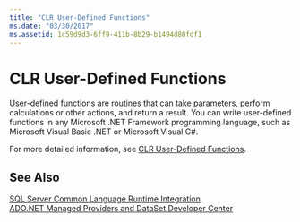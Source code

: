 ```yaml
---
title: "CLR User-Defined Functions"
ms.date: "03/30/2017"
ms.assetid: 1c59d9d3-6ff9-411b-8b29-b1494d80fdf1
---
```

# CLR User-Defined Functions
User-defined functions are routines that can take parameters, perform calculations or other actions, and return a result. You can write user-defined functions in any Microsoft .NET Framework programming language, such as Microsoft Visual Basic .NET or Microsoft Visual C#.  
  
 For more detailed information, see [CLR User-Defined Functions](/sql/relational-databases/clr-integration-database-objects-user-defined-functions/clr-user-defined-functions).  
  
## See Also  
 [SQL Server Common Language Runtime Integration](../../../../../docs/framework/data/adonet/sql/sql-server-common-language-runtime-integration.md)  
 [ADO.NET Managed Providers and DataSet Developer Center](http://go.microsoft.com/fwlink/?LinkId=217917)
